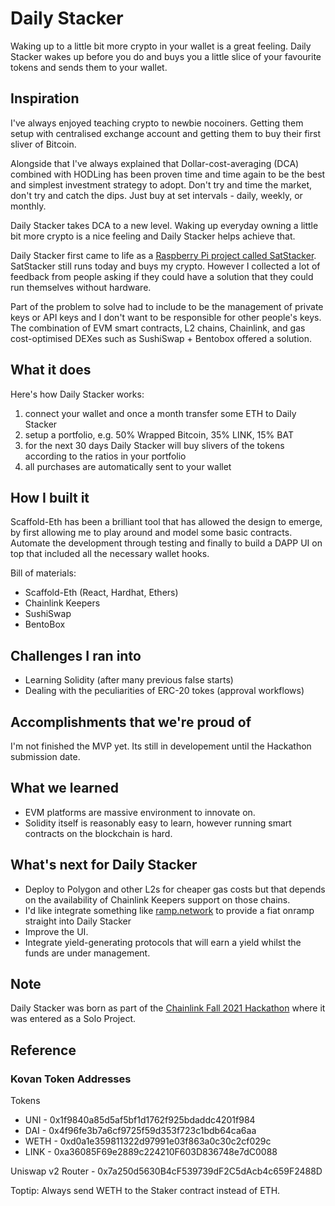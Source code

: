 # Daily Stacker

Waking up to a little bit more crypto in your wallet is a great feeling. Daily Stacker wakes up before you do and buys you a little slice of your favourite tokens and sends them to your wallet.

## Inspiration

I've always enjoyed teaching crypto to newbie nocoiners. Getting them setup with centralised exchange account and getting them to buy their first sliver of Bitcoin.

Alongside that I've always explained that Dollar-cost-averaging (DCA) combined with HODLing has been proven time and time again to be the best and simplest investment strategy to adopt. Don't try and time the market, don't try and catch the dips. Just buy at set intervals - daily, weekly, or monthly.

Daily Stacker takes DCA to a new level. Waking up everyday owning a little bit more crypto is a nice feeling and Daily Stacker helps achieve that. 

Daily Stacker first came to life as a [Raspberry Pi project called SatStacker](https://github.com/ijonas/satstacker). SatStacker still runs today and buys my crypto. However I collected a lot of feedback from people asking if they could have a solution that they could run themselves without hardware.

Part of the problem to solve had to include to be the management of private keys or API keys and I don't want to be responsible for other people's keys. The combination of EVM smart contracts, L2 chains, Chainlink, and gas cost-optimised DEXes such as SushiSwap + Bentobox offered a solution.


## What it does

Here's how Daily Stacker works:

1. connect your wallet and once a month transfer some ETH to Daily Stacker
2. setup a portfolio, e.g. 50% Wrapped Bitcoin, 35% LINK, 15% BAT
3. for the next 30 days Daily Stacker will buy slivers of the tokens according to the ratios in your portfolio
4. all purchases are automatically sent to your wallet

## How I built it

Scaffold-Eth has been a brilliant tool that has allowed the design to emerge, by first allowing me to play around and model some basic contracts. Automate the development through testing and finally to build a DAPP UI on top that included all the necessary wallet hooks.

Bill of materials:
* Scaffold-Eth (React, Hardhat, Ethers)
* Chainlink Keepers
* SushiSwap 
* BentoBox

## Challenges I ran into

* Learning Solidity (after many previous false starts)
* Dealing with the peculiarities of ERC-20 tokes (approval workflows)

## Accomplishments that we're proud of

I'm not finished the MVP yet. Its still in developement until the Hackathon submission date.

## What we learned

* EVM platforms are massive environment to innovate on.
* Solidity itself is reasonably easy to learn, however running smart contracts on the blockchain is hard.

## What's next for Daily Stacker

* Deploy to Polygon and other L2s for cheaper gas costs but that depends on the availability of Chainlink Keepers support on those chains.
* I'd like integrate something like [ramp.network](https://ramp.network/) to provide a fiat onramp straight into Daily Stacker
* Improve the UI.
* Integrate yield-generating protocols that will earn a yield whilst the funds are under management.

## Note

Daily Stacker was born as part of the [Chainlink Fall 2021 Hackathon](https://chain.link/hackathon) where it was entered as a Solo Project.

## Reference

### Kovan Token Addresses

Tokens
* UNI  - 0x1f9840a85d5af5bf1d1762f925bdaddc4201f984
* DAI  - 0x4f96fe3b7a6cf9725f59d353f723c1bdb64ca6aa
* WETH - 0xd0a1e359811322d97991e03f863a0c30c2cf029c
* LINK - 0xa36085F69e2889c224210F603D836748e7dC0088

Uniswap v2 Router - 0x7a250d5630B4cF539739dF2C5dAcb4c659F2488D 

Toptip: Always send WETH to the Staker contract instead of ETH.
